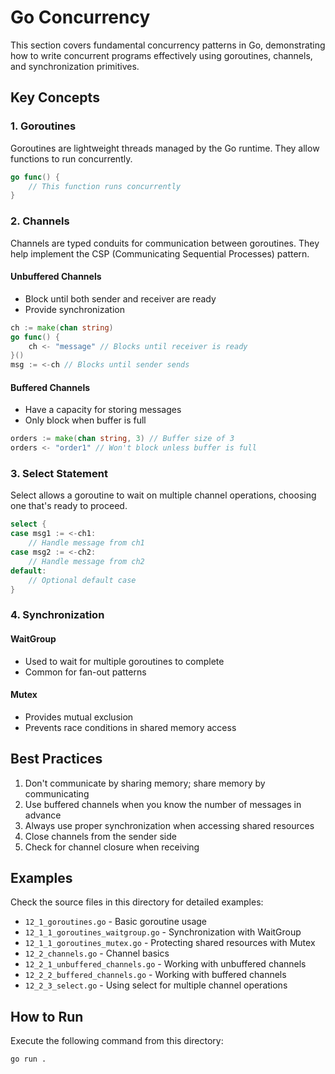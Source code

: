 # Go Concurrency

This section covers fundamental concurrency patterns in Go, demonstrating how to write concurrent programs effectively using goroutines, channels, and synchronization primitives.

## Key Concepts

### 1. Goroutines

Goroutines are lightweight threads managed by the Go runtime. They allow functions to run concurrently.

```go
go func() {
    // This function runs concurrently
}
```

### 2. Channels

Channels are typed conduits for communication between goroutines. They help implement the CSP (Communicating Sequential Processes) pattern.

#### Unbuffered Channels

- Block until both sender and receiver are ready
- Provide synchronization

```go
ch := make(chan string)
go func() {
    ch <- "message" // Blocks until receiver is ready
}()
msg := <-ch // Blocks until sender sends
```

#### Buffered Channels

- Have a capacity for storing messages
- Only block when buffer is full

```go
orders := make(chan string, 3) // Buffer size of 3
orders <- "order1" // Won't block unless buffer is full
```

### 3. Select Statement

Select allows a goroutine to wait on multiple channel operations, choosing one that's ready to proceed.

```go
select {
case msg1 := <-ch1:
    // Handle message from ch1
case msg2 := <-ch2:
    // Handle message from ch2
default:
    // Optional default case
}
```

### 4. Synchronization

#### WaitGroup

- Used to wait for multiple goroutines to complete
- Common for fan-out patterns

#### Mutex

- Provides mutual exclusion
- Prevents race conditions in shared memory access

## Best Practices

1. Don't communicate by sharing memory; share memory by communicating
2. Use buffered channels when you know the number of messages in advance
3. Always use proper synchronization when accessing shared resources
4. Close channels from the sender side
5. Check for channel closure when receiving

## Examples

Check the source files in this directory for detailed examples:

- `12_1_goroutines.go` - Basic goroutine usage
- `12_1_1_goroutines_waitgroup.go` - Synchronization with WaitGroup
- `12_1_1_goroutines_mutex.go` - Protecting shared resources with Mutex
- `12_2_channels.go` - Channel basics
- `12_2_1_unbuffered_channels.go` - Working with unbuffered channels
- `12_2_2_buffered_channels.go` - Working with buffered channels
- `12_2_3_select.go` - Using select for multiple channel operations


## How to Run

Execute the following command from this directory:

```bash
go run .
```
